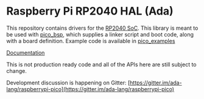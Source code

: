 # Raspberry Pi RP2040 HAL (Ada)

This repository contains drivers for the [RP2040 SoC](https://datasheets.raspberrypi.org/rp2040/rp2040-datasheet.pdf). This library is meant to be used with [pico_bsp](https://github.com/JeremyGrosser/pico_bsp), which supplies a linker script and boot code, along with a board definition. Example code is available in [pico_examples](https://github.com/JeremyGrosser/pico_examples)

[Documentation](https://pico-doc.synack.me/)

This is not production ready code and all of the APIs here are still subject to change.

Development discussion is happening on Gitter: [https://gitter.im/ada-lang/raspberrypi-pico](https://gitter.im/ada-lang/raspberrypi-pico)
